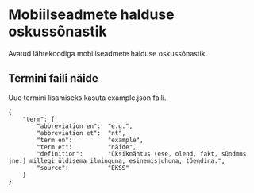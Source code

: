 # Mobiilseadmete halduse oskussõnastik
Avatud lähtekoodiga mobiilseadmete halduse oskussõnastik.

## Termini faili näide
Uue termini lisamiseks kasuta example.json faili.
```
{  
    "term": {  
        "abbreviation en":  "e.g.",
        "abbreviation et":  "nt",
        "term en":          "example",   
        "term et":          "näide",
        "definition":       "üksiknähtus (ese, olend, fakt, sündmus jne.) millegi üldisema ilminguna, esinemisjuhuna, tõendina.",
        "source":           "EKSS"
    }  
}  
```
